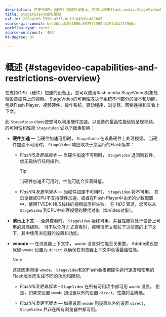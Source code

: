 ```yaml
---
description: 在支持GPU（硬件）加速的设备上，您可以使用flash.media.StageVideo对象处理设备硬件上的视频。 StageVideo的可用性取决于系统不同部分的版本和功能，包括Flash Player、视频硬件、操作系统、驱动程序、浏览器、网络连接和查看上下文。
title: StageVideo功能和限制
exl-id: 228ea2d0-5950-43f5-8cfd-640d1c482b05
source-git-commit: be43bbbd1051886c8979ff590a3197b2a7249b6a
workflow-type: tm+mt
source-wordcount: '404'
ht-degree: 0%

---
```


# 概述 {#stagevideo-capabilities-and-restrictions-overview}

在支持GPU（硬件）加速的设备上，您可以使用flash.media.StageVideo对象处理设备硬件上的视频。 StageVideo的可用性取决于系统不同部分的版本和功能，包括Flash Player、视频硬件、操作系统、驱动程序、浏览器、网络连接和查看上下文。

此 `StageVideo` class使您可以利用硬件加速，以设备的最高性能级别呈现视频。 的可用性和性能 `StageVideo` 受以下因素影响：

* **硬件加速**  — 当硬件加速可用时， `StageVideo` 在设备硬件上处理视频。 当硬件加速不可用时， `StageVideo` 响应取决于您运行的Flash版本：

   * *Flash15及更高版本*  — 当硬件加速不可用时， `StageVideo` 退回到软件，您无需执行任何操作。

      >[!TIP]
      >
      >当硬件加速不可用时，性能可能会显着降低。

   * *Flash14及更早版本*  — 当硬件加速不可用时， `StageVideo` 将不可用。 在浏览器或GPU不支持硬件加速，或者在Flash Player中关闭的少数配置中，使用TVSDK HLS栈栈的视频显示将失败。 在 *HDS* 管道，您可以从 `StageVideo` 到CPU中处理视频的替代对象（如Video对象）。

* **演示上下文**  — 全屏查看时， `StageVideo` 始终可用，并且性能将处于设备上可用的最高级别。 当不以全屏方式查看时，视频演示文稿位于浏览器的上下文下，其中使用浏览器的设置和功能。

* **wmode**  — 在浏览器上下文中， `wmode` 设置对性能至关重要。 Adobe建议您保留 `wmode` 设置为 `direct` 以确保在浏览器上下文中获得最佳性能。

   >[!NOTE]
   >
   >这些因素包括 `wmode`， `StageVideo`和的Flash会根据硬件运行速度和使用的Flash版本而生成不同的功能和限制。

   * *Flash15及更高版本* - `StageVideo` 在所有可用项中都可用 `wmode` 设置。 但是，如果您设置 `wmode` 到设置以外的设置 `direct`，性能将会降低。

   * *Flash14及更早版本*  — 如果设置 `wmode` 到设置以外的设置 `direct`， `StageVideo` 并非在所有浏览器中都可用。
